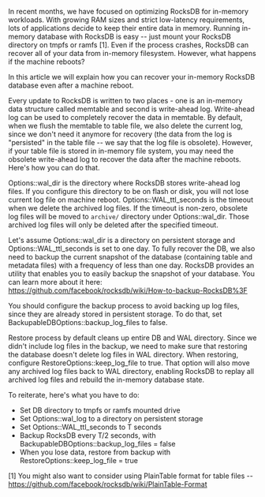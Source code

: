 In recent months, we have focused on optimizing RocksDB for in-memory workloads. With growing RAM sizes and strict low-latency requirements, lots of applications decide to keep their entire data in memory. Running in-memory database with RocksDB is easy -- just mount your RocksDB directory on tmpfs or ramfs [1]. Even if the process crashes, RocksDB can recover all of your data from in-memory filesystem. However, what happens if the machine reboots?

In this article we will explain how you can recover your in-memory RocksDB database even after a machine reboot.

Every update to RocksDB is written to two places - one is an in-memory data structure called memtable and second is write-ahead log. Write-ahead log can be used to completely recover the data in memtable. By default, when we flush the memtable to table file, we also delete the current log, since we don't need it anymore for recovery (the data from the log is "persisted" in the table file -- we say that the log file is obsolete). However, if your table file is stored in in-memory file system, you may need the obsolete write-ahead log to recover the data after the machine reboots. Here's how you can do that.

Options::wal_dir is the directory where RocksDB stores write-ahead log files. If you configure this directory to be on flash or disk, you will not lose current log file on machine reboot.
Options::WAL_ttl_seconds is the timeout when we delete the archived log files. If the timeout is non-zero, obsolete log files will be moved to `archive/` directory under Options::wal_dir. Those archived log files will only be deleted after the specified timeout.

Let's assume Options::wal_dir is a directory on persistent storage and Options::WAL_ttl_seconds is set to one day. To fully recover the DB, we also need to backup the current snapshot of the database (containing table and metadata files) with a frequency of less than one day. RocksDB provides an utility that enables you to easily backup the snapshot of your database. You can learn more about it here: https://github.com/facebook/rocksdb/wiki/How-to-backup-RocksDB%3F

You should configure the backup process to avoid backing up log files, since they are already stored in persistent storage. To do that, set BackupableDBOptions::backup_log_files to false.

Restore process by default cleans up entire DB and WAL directory. Since we didn't include log files in the backup, we need to make sure that restoring the database doesn't delete log files in WAL directory. When restoring, configure RestoreOptions::keep_log_file to true. That option will also move any archived log files back to WAL directory, enabling RocksDB to replay all archived log files and rebuild the in-memory database state.

To reiterate, here's what you have to do:
* Set DB directory to tmpfs or ramfs mounted drive
* Set Options::wal_log to a directory on persistent storage
* Set Options::WAL_ttl_seconds to T seconds
* Backup RocksDB every T/2 seconds, with BackupableDBOptions::backup_log_files = false
* When you lose data, restore from backup with RestoreOptions::keep_log_file = true

[1] You might also want to consider using PlainTable format for table files -- https://github.com/facebook/rocksdb/wiki/PlainTable-Format